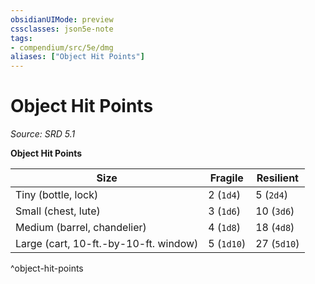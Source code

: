 ```yaml
---
obsidianUIMode: preview
cssclasses: json5e-note
tags:
- compendium/src/5e/dmg
aliases: ["Object Hit Points"]
---
```

# Object Hit Points
*Source: SRD 5.1* 

**Object Hit Points**

| Size | Fragile | Resilient |
|------|---------|-----------|
| Tiny (bottle, lock) | 2 (`1d4`) | 5 (`2d4`) |
| Small (chest, lute) | 3 (`1d6`) | 10 (`3d6`) |
| Medium (barrel, chandelier) | 4 (`1d8`) | 18 (`4d8`) |
| Large (cart, 10-ft.-by-10-ft. window) | 5 (`1d10`) | 27 (`5d10`) |
^object-hit-points